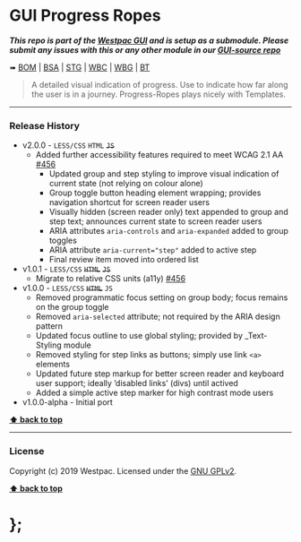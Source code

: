 GUI Progress Ropes
===========

***This repo is part of the [Westpac GUI](http://gel.westpacgroup.com.au/GUI/) and is setup as a submodule. Please submit any issues with this or any other module in our [GUI-source repo](https://github.com/WestpacCXTeam/GUI-source/issues)***

➠
[BOM](http://westpaccxteam.github.io/GUI-progress-ropes/tests/BOM/) |
[BSA](http://westpaccxteam.github.io/GUI-progress-ropes/tests/BSA/) |
[STG](http://westpaccxteam.github.io/GUI-progress-ropes/tests/STG/) |
[WBC](http://westpaccxteam.github.io/GUI-progress-ropes/tests/WBC/) |
[WBG](http://westpaccxteam.github.io/GUI-progress-ropes/tests/WBG/) |
[BT](http://westpaccxteam.github.io/GUI-progress-ropes/tests/BT/)

> A detailed visual indication of progress. Use to indicate how far along the user is in a journey. Progress-Ropes plays nicely with Templates.

----------------------------------------------------------------------------------------------------------------------------------------------------------------


### Release History

* v2.0.0 - `LESS/CSS` `HTML` ~~`JS`~~
	* Added further accessibility features required to meet WCAG 2.1 AA
		[#456](https://github.com/WestpacCXTeam/GUI-source/issues/456)
		* Updated group and step styling to improve visual indication of current state (not relying on colour alone)
		* Group toggle button heading element wrapping; provides navigation shortcut for screen reader users
		* Visually hidden (screen reader only) text appended to group and step text; announces current state to screen reader users
		* ARIA attributes `aria-controls` and `aria-expanded` added to group toggles
		* ARIA attribute `aria-current="step"` added to active step
		* Final review item moved into ordered list
* v1.0.1 - `LESS/CSS` ~~`HTML`~~ ~~`JS`~~
	* Migrate to relative CSS units (a11y)
		[#456](https://github.com/WestpacCXTeam/GUI-source/issues/456)
* v1.0.0 - `LESS/CSS` ~~`HTML`~~ `JS`
	* Removed programmatic focus setting on group body; focus remains on the group toggle
	* Removed `aria-selected` attribute; not required by the ARIA design pattern
	* Updated focus outline to use global styling; provided by _Text-Styling module
	* Removed styling for step links as buttons; simply use link `<a>` elements
	* Updated future step markup for better screen reader and keyboard user support; ideally ’disabled links’ (divs) until actived
	* Added a simple active step marker for high contrast mode users
* v1.0.0-alpha - Initial port

**[⬆ back to top](#content)**


----------------------------------------------------------------------------------------------------------------------------------------------------------------


### License

Copyright (c) 2019 Westpac. Licensed under the [GNU GPLv2](https://raw.githubusercontent.com/WestpacCXTeam/GUI-progress-ropes/master/LICENSE).

**[⬆ back to top](#content)**

# };